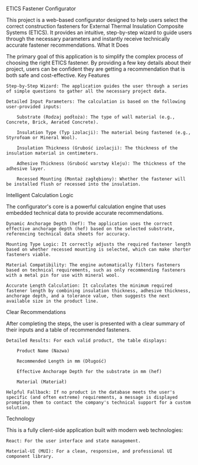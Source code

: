 ETICS Fastener Configurator

This project is a web-based configurator designed to help users select the correct construction fasteners for External Thermal Insulation Composite Systems (ETICS). It provides an intuitive, step-by-step wizard to guide users through the necessary parameters and instantly receive technically accurate fastener recommendations.
What It Does

The primary goal of this application is to simplify the complex process of choosing the right ETICS fastener. By providing a few key details about their project, users can be confident they are getting a recommendation that is both safe and cost-effective.
Key Features

    Step-by-Step Wizard: The application guides the user through a series of simple questions to gather all the necessary project data.

    Detailed Input Parameters: The calculation is based on the following user-provided inputs:

        Substrate (Rodzaj podłoża): The type of wall material (e.g., Concrete, Brick, Aerated Concrete).

        Insulation Type (Typ izolacji): The material being fastened (e.g., Styrofoam or Mineral Wool).

        Insulation Thickness (Grubość izolacji): The thickness of the insulation material in centimeters.

        Adhesive Thickness (Grubość warstwy kleju): The thickness of the adhesive layer.

        Recessed Mounting (Montaż zagłębiony): Whether the fastener will be installed flush or recessed into the insulation.

Intelligent Calculation Logic

The configurator's core is a powerful calculation engine that uses embedded technical data to provide accurate recommendations.

    Dynamic Anchorage Depth (hef): The application uses the correct effective anchorage depth (hef) based on the selected substrate, referencing technical data sheets for accuracy.

    Mounting Type Logic: It correctly adjusts the required fastener length based on whether recessed mounting is selected, which can make shorter fasteners viable.

    Material Compatibility: The engine automatically filters fasteners based on technical requirements, such as only recommending fasteners with a metal pin for use with mineral wool.

    Accurate Length Calculation: It calculates the minimum required fastener length by combining insulation thickness, adhesive thickness, anchorage depth, and a tolerance value, then suggests the next available size in the product line.

Clear Recommendations

After completing the steps, the user is presented with a clear summary of their inputs and a table of recommended fasteners.

    Detailed Results: For each valid product, the table displays:

        Product Name (Nazwa)

        Recommended Length in mm (Długość)

        Effective Anchorage Depth for the substrate in mm (hef)

        Material (Materiał)

    Helpful Fallback: If no product in the database meets the user's specific (and often extreme) requirements, a message is displayed prompting them to contact the company's technical support for a custom solution.

Technology

This is a fully client-side application built with modern web technologies:

    React: For the user interface and state management.

    Material-UI (MUI): For a clean, responsive, and professional UI component library.

